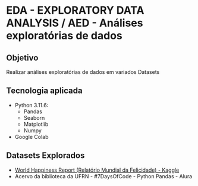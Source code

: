 # EDA - EXPLORATORY DATA ANALYSIS / AED - Análises exploratórias de dados

## Objetivo
Realizar análises exploratórias de dados em variados Datasets

## Tecnologia aplicada
* Python 3.11.6:
  *  Pandas
  * Seaborn
  * Matplotlib
  * Numpy
* Google Colab

## Datasets Explorados
* [World Happiness Report (Relatório Mundial da Felicidade) - Kaggle](https://github.com/Mihvieira/eda/blob/main/Eda_world_happiness.ipynb)
* Acervo da biblioteca da UFRN - #7DaysOfCode - Python Pandas - Alura
